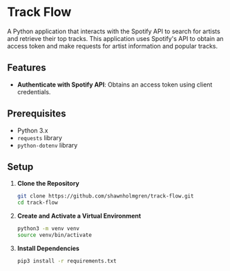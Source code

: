 # Track Flow

A Python application that interacts with the Spotify API to search for artists and retrieve their top tracks. This application uses Spotify's API to obtain an access token and make requests for artist information and popular tracks.

## Features

- **Authenticate with Spotify API**: Obtains an access token using client credentials.

## Prerequisites

- Python 3.x
- `requests` library
- `python-dotenv` library

## Setup

1. **Clone the Repository**

   ```bash
   git clone https://github.com/shawnholmgren/track-flow.git
   cd track-flow
2. **Create and Activate a Virtual Environment**
   
   ```bash
   python3 -m venv venv
   source venv/bin/activate 
3. **Install Dependencies**
   
   ```bash
   pip3 install -r requirements.txt